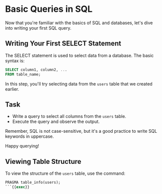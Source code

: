 
# Basic Queries in SQL

Now that you're familiar with the basics of SQL and databases, let's dive into writing your first SQL query.

## Writing Your First SELECT Statement
The SELECT statement is used to select data from a database. The basic syntax is:

```sql
SELECT column1, column2, ...
FROM table_name;
```

In this step, you'll try selecting data from the `users` table that we created earlier.

## Task
- Write a query to select all columns from the `users` table.
- Execute the query and observe the output.

Remember, SQL is not case-sensitive, but it's a good practice to write SQL keywords in uppercase.

Happy querying!

## Viewing Table Structure
To view the structure of the `users` table, use the command:
```sql
PRAGMA table_info(users);
```{{exec}}
